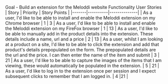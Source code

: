 Goal - Build an extension for the Meloddi website
Functionality User Stories
| Story | Priority | Story Points |
|-------|----------|--------------|
| As a user, I'd like to be able to install and enable the Meloddi extension on my Chrome browser | 1 | 3 |
 As a user, I'd like to be able to install and enable the Meloddi extension on my FireFox browser | 1 | 13 |
 As a user, I'd like to be able to manually add in the product details into the extension. These details include a name, url and a price | 2 | 13 |
 As a user, whilst I am looking at a product on a site, I'd like to be able to click the extension and add that product's details prepopulated on the form. The prepopulated details are the url and the price. I can then enter the name of the item and submit | 3 | 21 |
 As a user, I'd like to be able to capture the images of the items that I am viewing, these would automatically be populated in the extension. | 5 | 21 |
 As a user, I'd like to log in to the extension once per session and I expect subsequent clicks to remember that I am logged in. | 4 |21 |
